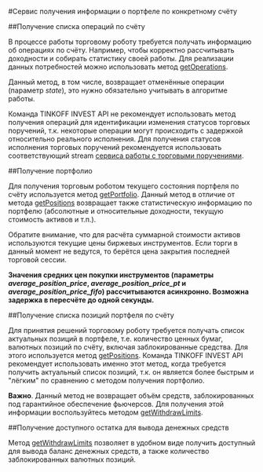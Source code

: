#Сервис получения информации о портфеле по конкретному счёту

##Получение списка операций по счёту

В процессе работы торговому роботу требуется получать информацию об операциях по счёту. Например, чтобы
корректно рассчитывать доходности и собирать статистику своей работы. Для реализации данных потребностей
можно использовать метод [getOperations](/investAPI/operations#getoperations). 

Данный метод, в том числе, возвращает отменённые операции (параметр *state*), это нужно обязательно учитывать
в алгоритме работы. 

Команда TINKOFF INVEST API не рекомендует использовать метод получения операций для идентификации изменения
статусов торговых поручений, т.к. некоторые операции могут происходить с задержкой относительно реального
исполнения. Для получения статусов исполнения торговых поручений рекомендуется использовать соответствующий
stream [сервиса работы с торговыми поручениями](/investAPI/head-orders/). 

##Получение портфолио

Для получения торговым роботом текущего состояния портфеля по счёту используется метод [getPortfolio](/investAPI/operations#getportfolio).
Данный метод в отличие от метода [getPositions](/investAPI/operations#getpositions) 
возвращает также статистическую информацию по портфелю (абсолютные и относительные доходности, текущую 
стоимость активов и т.п.).

Обратите внимание, что для расчёта суммарной стоимости активов используются текущие цены биржевых
инструментов. Если торги в данный момент не ведутся, то берётся цена закрытия последней торговой 
сессии. 

**Значения средних цен покупки инструментов (параметры *average_position_price*, *average_position_price_pt* и 
*average_position_price_fifo*) рассчитываются асинхронно. Возможна задержка в пересчёте до одной секунды.**

##Получение списка позиций портфеля по счёту

Для принятия решений торговому роботу требуется получать список актуальных позиций в портфеле, т.е. 
количество ценных бумаг, валютных позиций по счёту, включая заблокированные средства. Для этого используется
метод [getPositions](/investAPI/operations#getpositions). Команда TINKOFF 
INVEST API рекомендует использовать именно этот метод, когда требуется получить актуальный список позиций, 
т.к. он является более быстрым и "лёгким" по сравнению с методом получения портфолио. 

**Важно**. Данный метод не возвращает объём средств, заблокированных под гарантийное обеспечение фьючерсов. Для 
получения этой информации воспользуйтесь методом [getWithdrawLimits](/investAPI/operations#getwithdrawlimits). 

##Получение доступного остатка для вывода денежных средств

Метод [getWithdrawLimits](/investAPI/operations#getwithdrawlimits) позволяет в 
удобном виде получить доступный для вывода баланс денежных средств, а также количество заблокированных 
валютных позиций. 